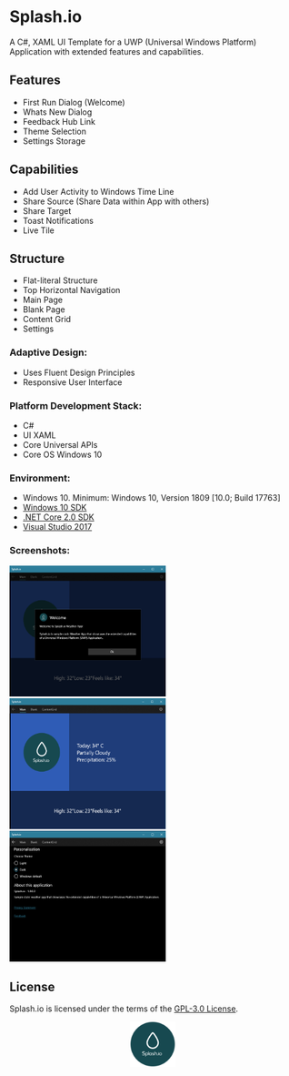# Splash.io

A C#, XAML UI Template for a UWP (Universal Windows Platform) Application with extended features and capabilities.

## Features
* First Run Dialog (Welcome)
* Whats New Dialog
* Feedback Hub Link
* Theme Selection
* Settings Storage

## Capabilities
* Add User Activity to Windows Time Line
* Share Source (Share Data within App with others)
* Share Target 
* Toast Notifications
* Live Tile

## Structure
* Flat-literal Structure
* Top Horizontal Navigation
* Main Page
* Blank Page
* Content Grid
* Settings

### Adaptive Design:
* Uses Fluent Design Principles
* Responsive User Interface

### Platform Development Stack:
* C#
* UI XAML
* Core Universal APIs
* Core OS Windows 10

### Environment:
- Windows 10. Minimum: Windows 10, Version 1809 [10.0; Build 17763]
- [Windows 10 SDK](https://developer.microsoft.com/windows/downloads/windows-10-sdk)
- [.NET Core 2.0 SDK](https://www.microsoft.com/net/core)
- [Visual Studio 2017](https://visualstudio.microsoft.com/downloads/)

### Screenshots:
<p align="left">
  <img width="275" height="230" src=./Splash.io/Assets/Screenshots/WelcomeScreen-2.png>
  <img width="275" height="230" src=./Splash.io/Assets/Screenshots/MainScreen.png>
  <img width="275" height="230" src=./Splash.io/Assets/Screenshots/SettingsScreenDark-2.png>
</p>

## License
Splash.io is licensed under the terms of the [GPL-3.0 License](/LICENSE). 

<p align="middle">
  <img width="80" height="80" src=logo.png>
</p>
